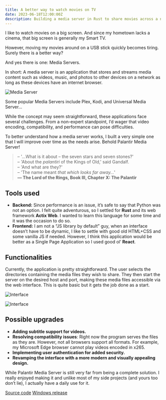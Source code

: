 ```yaml
---
title: A better way to watch movies on TV
date: 2023-06-18T12:00:00Z
description: Building a media server in Rust to share movies across a network
---
```



I like to watch movies on a big screen. And since my hometown lacks a cinema, that big screen is generally my Smart TV.

However, moving my movies around on a USB stick quickly becomes tiring. Surely there is a better way?

And yes there is one: Media Servers.

In short: A media server is an application that stores and streams media content such as videos, music, and photos to other devices on a network as long as these devices have an internet browser.

![Media Server](/img/mediaserver.drawio-1.png.webp)

Some popular Media Servers include Plex, Kodi, and Universal Media Server…

While the concept may seem straightforward, these applications face several challenges. From a non-expert standpoint, I’d wager that video encoding, compatibility, and performance can pose difficulties.

To better understand how a media server works, I built a very simple one that I will improve over time as the needs arise. Behold Palantir Media Server!

> – '…What is it about – the seven stars and seven stones?'<br>
> – 'About the *palantiri* of the Kings of Old,' said Gandalf.<br>
> – 'And what are they?'<br>
> – 'The name meant *that which looks far away…*'  
> **— The Lord of the Rings, Book III, Chapter X: The Palantir**

## Tools used

- **Backend:** Since performance is an issue, it’s safe to say that Python was not an option. I felt quite adventurous, so I settled for **Rust** and its web framework **Actix Web**. I wanted to learn this language for some time and it was the occasion to do so.
- **Frontend:** I am not a “JS library by default” guy, when an interface doesn’t have to be dynamic, I like to settle with good old HTML+CSS and some vanilla JS if needed. However, I think this application would be better as a Single Page Application so I used good ol’ **React**.

## Functionalities

Currently, the application is pretty straightforward. The user selects the directories containing the media files they wish to share. They then start the server on the desired host and port, making these media files accessible via the web interface. This is quite basic but it gets the job done as a start.

![Interface](/img/Capture-decran-2023-06-18-162341-1024x636.png.webp)

![Interface](/img/Capture-decran-2023-06-18-162933-1024x475.png.webp)

## Possible upgrades

- **Adding subtitle support for videos.**
- **Resolving compatibility issues**: Right now the program serves the files as they are. However, not all browsers support all formats. For example, my Microsoft Edge browser cannot play videos encoded in x265.
- **Implementing user authentication for added security.**
- **Revamping the interface with a more modern and visually appealing design.**

While Palantir Media Server is still very far from being a complete solution. I really enjoyed making it and unlike most of my side projects (and yours too don’t lie), I actually have a daily use for it.

[Source code](https://github.com/benaissazaki/palantir-media-server)
[Windows release](https://github.com/benaissazaki/palantir-media-server/releases/latest)
